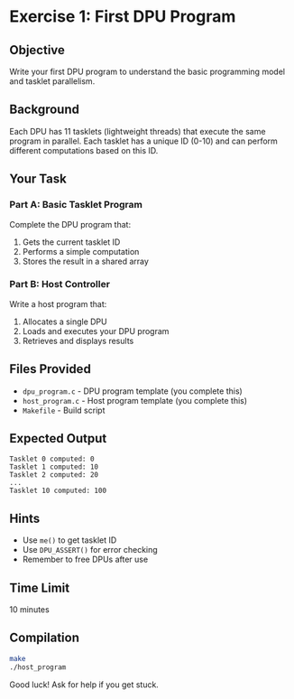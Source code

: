 # Exercise 1: First DPU Program

## Objective
Write your first DPU program to understand the basic programming model and tasklet parallelism.

## Background
Each DPU has 11 tasklets (lightweight threads) that execute the same program in parallel. Each tasklet has a unique ID (0-10) and can perform different computations based on this ID.

## Your Task

### Part A: Basic Tasklet Program
Complete the DPU program that:
1. Gets the current tasklet ID
2. Performs a simple computation
3. Stores the result in a shared array

### Part B: Host Controller
Write a host program that:
1. Allocates a single DPU
2. Loads and executes your DPU program
3. Retrieves and displays results

## Files Provided
- `dpu_program.c` - DPU program template (you complete this)
- `host_program.c` - Host program template (you complete this)
- `Makefile` - Build script

## Expected Output
```
Tasklet 0 computed: 0
Tasklet 1 computed: 10
Tasklet 2 computed: 20
...
Tasklet 10 computed: 100
```

## Hints
- Use `me()` to get tasklet ID
- Use `DPU_ASSERT()` for error checking
- Remember to free DPUs after use

## Time Limit
10 minutes

## Compilation
```bash
make
./host_program
```

Good luck! Ask for help if you get stuck.